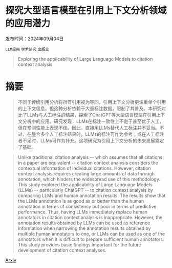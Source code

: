 # 探究大型语言模型在引用上下文分析领域的应用潜力

发布时间：2024年09月04日

`LLM应用` `学术研究` `出版业`

> Exploring the applicability of Large Language Models to citation context analysis

# 摘要

> 不同于传统引用分析将所有引用视为等同，引用上下文分析更注重单个引用的上下文信息。但这种分析依赖于大量标注数据，限制了其普及。本研究对比了LLMs与人工标注的结果，探索了ChatGPT等大型语言模型在引用上下文分析中的应用。研究发现，LLMs在标注一致性上不逊于甚至优于人工，但在预测性能上表现不佳。因此，直接用LLMs替代人工标注并不妥当。不过，在整合多个人工标注结果时，LLMs的标注可作为参考；或在人工标注者不足时，LLMs可作为补充。这项研究为引用上下文分析的未来发展奠定了基础。

> Unlike traditional citation analysis -- which assumes that all citations in a paper are equivalent -- citation context analysis considers the contextual information of individual citations. However, citation context analysis requires creating large amounts of data through annotation, which hinders the widespread use of this methodology. This study explored the applicability of Large Language Models (LLMs) -- particularly ChatGPT -- to citation context analysis by comparing LLMs and human annotation results. The results show that the LLMs annotation is as good as or better than the human annotation in terms of consistency but poor in terms of predictive performance. Thus, having LLMs immediately replace human annotators in citation context analysis is inappropriate. However, the annotation results obtained by LLMs can be used as reference information when narrowing the annotation results obtained by multiple human annotators to one, or LLMs can be used as one of the annotators when it is difficult to prepare sufficient human annotators. This study provides basic findings important for the future development of citation context analyses.

[Arxiv](https://arxiv.org/abs/2409.02443)
